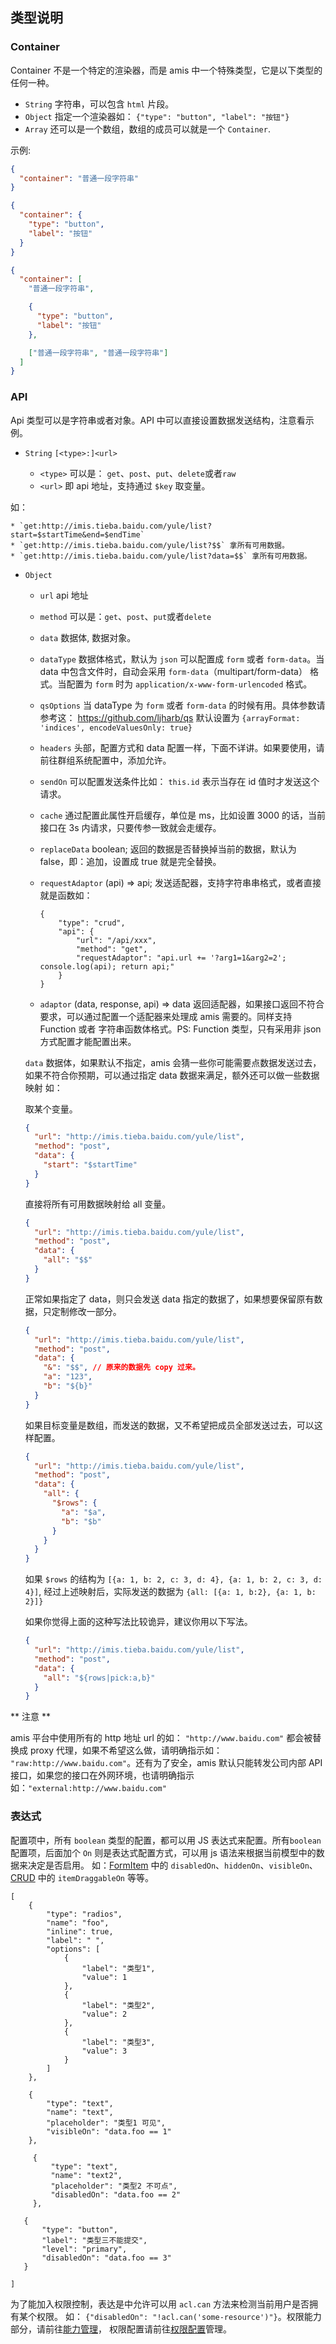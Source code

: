 ## 类型说明

### Container

Container 不是一个特定的渲染器，而是 amis 中一个特殊类型，它是以下类型的任何一种。

- `String` 字符串，可以包含 `html` 片段。
- `Object` 指定一个渲染器如： `{"type": "button", "label": "按钮"}`
- `Array` 还可以是一个数组，数组的成员可以就是一个 `Container`.

示例:

```json
{
  "container": "普通一段字符串"
}
```

```json
{
  "container": {
    "type": "button",
    "label": "按钮"
  }
}
```

```json
{
  "container": [
    "普通一段字符串",

    {
      "type": "button",
      "label": "按钮"
    },

    ["普通一段字符串", "普通一段字符串"]
  ]
}
```

### API

Api 类型可以是字符串或者对象。API 中可以直接设置数据发送结构，注意看示例。

- `String` `[<type>:]<url>`

  - `<type>` 可以是： `get`、`post`、`put`、`delete`或者`raw`
  - `<url>` 即 api 地址，支持通过 `$key` 取变量。

如：

    * `get:http://imis.tieba.baidu.com/yule/list?start=$startTime&end=$endTime`
    * `get:http://imis.tieba.baidu.com/yule/list?$$` 拿所有可用数据。
    * `get:http://imis.tieba.baidu.com/yule/list?data=$$` 拿所有可用数据。

- `Object`

  - `url` api 地址
  - `method` 可以是：`get`、`post`、`put`或者`delete`
  - `data` 数据体, 数据对象。
  - `dataType` 数据体格式，默认为 `json` 可以配置成 `form` 或者 `form-data`。当 data 中包含文件时，自动会采用 `form-data`（multipart/form-data） 格式。当配置为 `form` 时为 `application/x-www-form-urlencoded` 格式。
  - `qsOptions` 当 dataType 为 `form` 或者 `form-data` 的时候有用。具体参数请参考这： https://github.com/ljharb/qs 默认设置为 `{arrayFormat: 'indices', encodeValuesOnly: true}`
  - `headers` 头部，配置方式和 data 配置一样，下面不详讲。如果要使用，请前往群组系统配置中，添加允许。
  - `sendOn` 可以配置发送条件比如： `this.id` 表示当存在 id 值时才发送这个请求。
  - `cache` 通过配置此属性开启缓存，单位是 ms，比如设置 3000 的话，当前接口在 3s 内请求，只要传参一致就会走缓存。
  - `replaceData` boolean; 返回的数据是否替换掉当前的数据，默认为 false，即：追加，设置成 true 就是完全替换。
  - `requestAdaptor` (api) => api; 发送适配器，支持字符串串格式，或者直接就是函数如：

    ```
    {
        "type": "crud",
        "api": {
            "url": "/api/xxx",
            "method": "get",
            "requestAdaptor": "api.url += '?arg1=1&arg2=2'; console.log(api); return api;"
        }
    }
    ```

  - `adaptor` (data, response, api) => data 返回适配器，如果接口返回不符合要求，可以通过配置一个适配器来处理成 amis 需要的。同样支持 Function 或者 字符串函数体格式。PS: Function 类型，只有采用非 json 方式配置才能配置出来。

  `data` 数据体，如果默认不指定，amis 会猜一些你可能需要点数据发送过去，如果不符合你预期，可以通过指定 data 数据来满足，额外还可以做一些数据映射 如：

  取某个变量。

  ```json
  {
    "url": "http://imis.tieba.baidu.com/yule/list",
    "method": "post",
    "data": {
      "start": "$startTime"
    }
  }
  ```

  直接将所有可用数据映射给 all 变量。

  ```json
  {
    "url": "http://imis.tieba.baidu.com/yule/list",
    "method": "post",
    "data": {
      "all": "$$"
    }
  }
  ```

  正常如果指定了 data，则只会发送 data 指定的数据了，如果想要保留原有数据，只定制修改一部分。

  ```json
  {
    "url": "http://imis.tieba.baidu.com/yule/list",
    "method": "post",
    "data": {
      "&": "$$", // 原来的数据先 copy 过来。
      "a": "123",
      "b": "${b}"
    }
  }
  ```

  如果目标变量是数组，而发送的数据，又不希望把成员全部发送过去，可以这样配置。

  ```json
  {
    "url": "http://imis.tieba.baidu.com/yule/list",
    "method": "post",
    "data": {
      "all": {
        "$rows": {
          "a": "$a",
          "b": "$b"
        }
      }
    }
  }
  ```

  如果 `$rows` 的结构为 `[{a: 1, b: 2, c: 3, d: 4}, {a: 1, b: 2, c: 3, d: 4}]`, 经过上述映射后，实际发送的数据为 `{all: [{a: 1, b:2}, {a: 1, b: 2}]}`

  如果你觉得上面的这种写法比较诡异，建议你用以下写法。

  ```json
  {
    "url": "http://imis.tieba.baidu.com/yule/list",
    "method": "post",
    "data": {
      "all": "${rows|pick:a,b}"
    }
  }
  ```

** 注意 **

amis 平台中使用所有的 http 地址 url 的如： `"http://www.baidu.com"` 都会被替换成 proxy 代理，如果不希望这么做，请明确指示如： `"raw:http://www.baidu.com"`。还有为了安全，amis 默认只能转发公司内部 API 接口，如果您的接口在外网环境，也请明确指示如：`"external:http://www.baidu.com"`

### 表达式

配置项中，所有 `boolean` 类型的配置，都可以用 JS 表达式来配置。所有`boolean` 配置项，后面加个 `On` 则是表达式配置方式，可以用 js 语法来根据当前模型中的数据来决定是否启用。
如：[FormItem](./Form/FormItem.md) 中的 `disabledOn`、`hiddenOn`、`visibleOn`、[CRUD](./CRUD.md) 中的 `itemDraggableOn` 等等。

```schema:height="300" scope="form"
[
    {
        "type": "radios",
        "name": "foo",
        "inline": true,
        "label": " ",
        "options": [
            {
                "label": "类型1",
                "value": 1
            },
            {
                "label": "类型2",
                "value": 2
            },
            {
                "label": "类型3",
                "value": 3
            }
        ]
    },

    {
        "type": "text",
        "name": "text",
        "placeholder": "类型1 可见",
        "visibleOn": "data.foo == 1"
    },

     {
         "type": "text",
         "name": "text2",
         "placeholder": "类型2 不可点",
         "disabledOn": "data.foo == 2"
     },

   {
       "type": "button",
       "label": "类型三不能提交",
       "level": "primary",
       "disabledOn": "data.foo == 3"
   }

]
```

为了能加入权限控制，表达是中允许可以用 `acl.can` 方法来检测当前用户是否拥有某个权限。
如： `{"disabledOn": "!acl.can('some-resource')"}`。权限能力部分，请前往[能力管理](/docs/manual#%E8%83%BD%E5%8A%9B%E7%AE%A1%E7%90%86)，
权限配置请前往[权限配置](/docs/manual#%E6%9D%83%E9%99%90%E9%85%8D%E7%BD%AE)管理。
